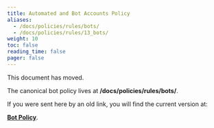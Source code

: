 ```yaml
---
title: Automated and Bot Accounts Policy
aliases:
  - /docs/policies/rules/bots/
  - /docs/policies/rules/13_bots/
weight: 10
toc: false
reading_time: false
pager: false
---
```


This document has moved.

The canonical bot policy lives at **/docs/policies/rules/bots/**.

If you were sent here by an old link, you will find the current version at:

**[Bot Policy](/docs/policies/rules/bots/)**.
